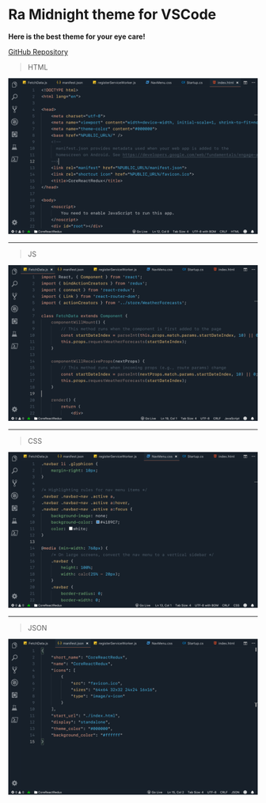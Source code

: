 # Ra Midnight theme for VSCode

**Here is the best theme for your eye care!**

[GitHub Repository](https://github.com/rahmanyerli/ra-midnight)

> HTML

![Screen Shot-III](./images/html.png)

---

> JS

![Screen Shot-II](./images/js.png)

---

> CSS

![Screen Shot-III](./images/css.png)

---

> JSON

![Screen Shot-I](./images/json.png)

